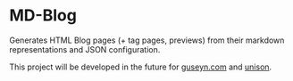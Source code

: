 # MD-Blog
Generates HTML Blog pages (+ tag pages, previews) from their markdown representations and JSON configuration.

This project will be developed in the future for [guseyn.com](https://guseyn.com/) and [unison](http://unisonofficial.com/).
